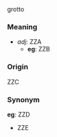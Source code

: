 grotto
### Meaning
+ _adj_: ZZA
    + __eg__: ZZB

### Origin

ZZC

### Synonym

__eg__: ZZD

+ ZZE


